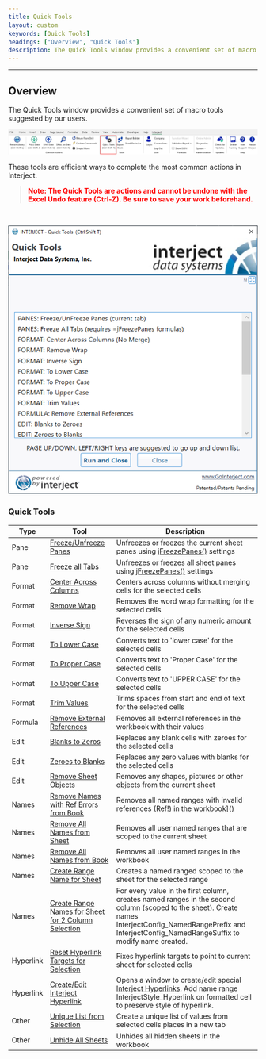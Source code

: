 ```yaml
---
title: Quick Tools
layout: custom
keywords: [Quick Tools]
headings: ["Overview", "Quick Tools"]
description: The Quick Tools window provides a convenient set of macro tools suggested by our users.
---
```

* * *

##  Overview

The Quick Tools window provides a convenient set of macro tools suggested by our users. 

![](/images/InterjectRibbon/17.png)
<br>

These tools are efficient ways to complete the most common actions in Interject. 

<blockquote class=highlight_note>
<b style='color:red;'><strong>Note: The Quick Tools are actions and cannot be undone with the Excel Undo feature (Ctrl-Z). Be sure to save your work beforehand.</strong></b>
</blockquote>

<br>

![](/images/QuickTools/QuickTools.png)
<br>

### Quick Tools

| Type | Tool | Description |
| ---- | ---- | ---- |
| Pane | [Freeze/Unfreeze Panes](/wIndex/QuickTools-Panes.html#freezeunfreeze-panes) | Unfreezes or freezes the current sheet panes using [jFreezePanes()](/wIndex/jFreezePanes.html) settings | 
| Pane | [Freeze all Tabs](/wIndex/QuickTools-Panes.html#freeze-all-tabs) | Unfreezes or freezes all sheet panes using [jFreezePanes()](/wIndex/jFreezePanes.html) settings |
| Format | [Center Across Columns](/wIndex/QuickTools-Format.html#center-across-columns) | Centers across columns without merging cells for the selected cells |
| Format | [Remove Wrap](/wIndex/QuickTools-Format.html#remove-wrap) | Removes the word wrap formatting for the selected cells |
| Format | [Inverse Sign](/wIndex/QuickTools-Format.html#inverse-sign) | Reverses the sign of any numeric amount for the selected cells |
| Format | [To Lower Case](/wIndex/QuickTools-Format.html#to-lower-case) | Converts text to 'lower case' for the selected cells |
| Format | [To Proper Case](/wIndex/QuickTools-Format.html#to-proper-case) | Converts text to 'Proper Case' for the selected cells |
| Format | [To Upper Case](/wIndex/QuickTools-Format.html#to-upper-case) | Converts text to 'UPPER CASE' for the selected cells |
| Format | [Trim Values](/wIndex/QuickTools-Format.html#trim-values) | Trims spaces from start and end of text for the selected cells |
| Formula | [Remove External References](/wIndex/QuickTools-Formula.html#remove-external-references) | Removes all external references in the workbook with their values |  |
| Edit | [Blanks to Zeros](/wIndex/QuickTools-Edit.html#blanks-to-zeros) | Replaces any blank cells with zeroes for the selected cells |  |
| Edit | [Zeroes to Blanks](/wIndex/QuickTools-Edit.html#zeros-to-blanks) | Replaces any zero values with blanks for the selected cells |  |
| Edit | [Remove Sheet Objects](/wIndex/QuickTools-Edit.html#remove-sheet-objects) | Removes any shapes, pictures or other objects from the current sheet |  |
| Names | [Remove Names with Ref Errors from Book](/wIndex/QuickTools-Names.html#remove-names-with-ref-errors-from-book) | Removes all named ranges with invalid references (Ref!) in the workbook]() |  |
| Names | [Remove All Names from Sheet](/wIndex/QuickTools-Names.html#remove-all-names-from-sheet) | Removes all user named ranges that are scoped to the current sheet |  |
| Names | [Remove All Names from Book](/wIndex/QuickTools-Names.html#remove-all-names-from-book) | Removes all user named ranges in the workbook |  |
| Names | [Create Range Name for Sheet](/wIndex/QuickTools-Names.html-create-range-name-for-sheet) | Creates a named ranged scoped to the sheet for the selected range |  |
| Names | [Create Range Names for Sheet for 2 Column Selection](/wIndex/QuickTools-Names.html#create-range-names-for-sheet-for-2-column-selection) | For every value in the first column, creates named ranges in the second column (scoped to the sheet). Create names InterjectConfig_NamedRangePrefix and InterjectConfig_NamedRangeSuffix to modify name created. |  |
| Hyperlink | [Reset Hyperlink Targets for Selection](/wIndex/QuickTools-Hyperlink.html#reset-hyperlink-targets-for-selection) | Fixes hyperlink targets to point to current sheet for selected cells |  |
| Hyperlink | [Create/Edit Interject Hyperlink](/wIndex/QuickTools-Hyperlink.html#createedit-interject-hyperlink) | Opens a window to create/edit special [Interject Hyperlinks](/wIndex/INTERJECT-Link-Index.html). Add name range InterjectStyle_Hyperlink on formatted cell to preserve style of hyperlink. |  |
| Other | [Unique List from Selection](/wIndex/QuickTools-Other.html#unique-list-from-selection) | Create a unique list of values from selected cells places in a new tab |  |
| Other | [Unhide All Sheets](/wIndex/QuickTools-Other.html#unhide-all-sheets) | Unhides all hidden sheets in the workbook |  |

